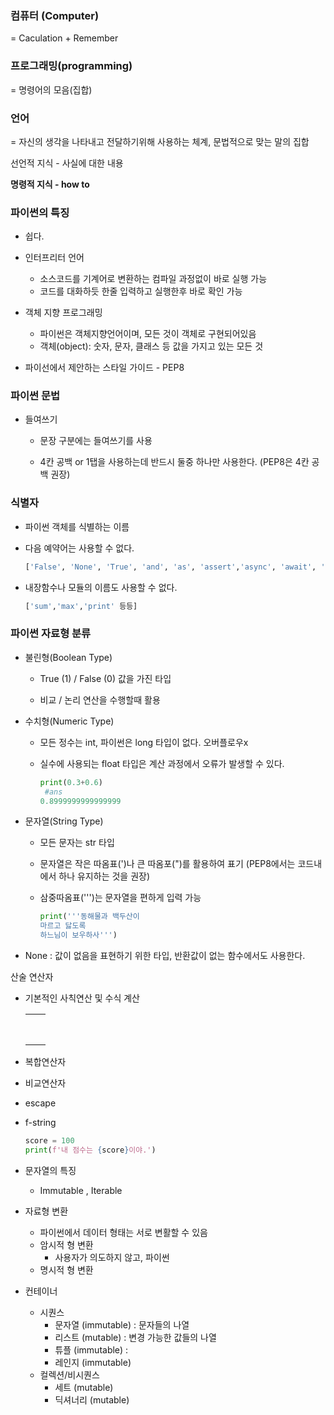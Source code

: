 

### 컴퓨터 (Computer)

= Caculation + Remember



### 프로그래밍(programming)

= 명령어의 모음(집합)



### 언어

= 자신의 생각을 나타내고 전달하기위해 사용하는 체계, 문법적으로 맞는 말의 집합

선언적 지식 - 사실에 대한 내용

**명령적 지식 - how to**



### 파이썬의 특징

- 쉽다.

- 인터프리터 언어

  - 소스코드를 기계어로 변환하는 컴파일 과정없이 바로 실행 가능
  - 코드를 대화하듯 한줄 입력하고 실행한후 바로 확인 가능

- 객체 지향 프로그래밍

  - 파이썬은 객체지향언어이며, 모든 것이 객체로 구현되어있음
  - 객체(object): 숫자, 문자, 클래스 등 값을 가지고 있는 모든 것

- 파이선에서 제안하는 스타일 가이드 - PEP8



### 파이썬 문법

- 들여쓰기

  - 문장 구분에는 들여쓰기를 사용

  - 4칸 공백 or 1탭을 사용하는데 반드시 둘중 하나만 사용한다. (PEP8은 4칸 공백 권장)




### 식별자

- 파이썬 객체를 식별하는 이름

- 다음 예약어는 사용할 수 없다.

  ```python
  ['False', 'None', 'True', 'and', 'as', 'assert','async', 'await', 'break', 'class', 'continue','def', 'del', 'elif', 'else', 'except','finally', 'for', 'from', 'global', 'if','import', 'in', 'is', 'lambda', 'nonlocal','not', 'or', 'pass', 'raise', 'return', 'try','while', 'with', 'yield']
  ```

- 내장함수나 모듈의 이름도 사용할 수 없다.

  ```python
  ['sum','max','print' 등등]
  ```







### 파이썬 자료형 분류

- 불린형(Boolean Type)

  - True (1) / False (0) 값을 가진 타입

  - 비교 / 논리 연산을 수행할때 활용

    

- 수치형(Numeric Type)

  - 모든 정수는 int, 파이썬은 long 타입이 없다. 오버플로우x

  - 실수에 사용되는 float 타입은 계산 과정에서 오류가 발생할 수 있다.

    ```python
    print(0.3+0.6)
     #ans
    0.8999999999999999
    ```

    

- 문자열(String Type)

  - 모든 문자는 str 타입

  - 문자열은 작은 따옴표(')나 큰 따옴포(")를 활용하여 표기 (PEP8에서는 코드내에서 하나 유지하는 것을 권장)

  - 삼중따옴표(''')는 문자열을 편하게 입력 가능

    ```python
    print('''동해물과 백두산이
    마르고 닳도록
    하느님이 보우하사''')
    ```

    

- None : 값이 없음을 표현하기 위한 타입, 반환값이 없는 함수에서도 사용한다.



산술 연산자

- 기본적인 사칙연산 및 수식 계산

  |      |      |
  | ---- | ---- |
  |      |      |
  |      |      |
  |      |      |
  |      |      |
  |      |      |
  |      |      |
  |      |      |
  |      |      |



- 복합연산자



- 비교연산자

  





- escape

  



- f-string

  ```python
  score = 100
  print(f'내 점수는 {score}이야.')
  ```

- 문자열의 특징

  - Immutable , Iterable



- 자료형 변환

  - 파이썬에서 데이터 형태는 서로 변활할 수 있음
  - 암시적 형 변환
    - 사용자가 의도하지 않고, 파이썬 
  - 명시적 형 변환

  

- 컨테이너

  - 시퀀스
    - 문자열 (immutable) : 문자들의 나열
    - 리스트 (mutable) : 변경 가능한 값들의 나열
    - 튜플 (immutable) : 
    - 레인지 (immutable)
  - 컬렉션/비시퀀스
    - 세트 (mutable)
    - 딕셔너리 (mutable)